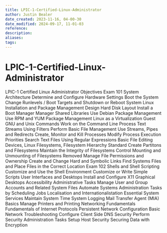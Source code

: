```yaml
---
title: LPIC-1-Certified-Linux-Administrator
author: Justin Bealer
date_created: 2023-11-16, 04-00-30
date_modified: 2024-09-17, 11-01-03
reference: 
description: 
aliases: 
tags: 
---
```

# LPIC-1-Certified-Linux-Administrator

LPIC-1 Certified Linux Administrator Objectives
Exam 101
    System Architecture
        Determine and Configure Hardware Settings
        Boot the System
        Change Runlevels / Boot Targets and Shutdown or Reboot System
    Linux Installation and Package Management
        Design Hard Disk Layout
        Install a Boot Manager
        Manager Shared Libraries
        Use Debian Package Management
        Use RPM and YUM Package Management
        Linux as a Virtualization Guest
    GNU and Unix Commands
        Work on the Command Line
        Process Text Streams Using Filters
        Perform Basic File Management
        Use Streams, Pipes and Redirects
        Create, Monitor and Kill Processes
        Modify Process Execution Priorities
        Search Text Files Using Regular Expressions
        Basic File Editing
    Devices, Linux Filesystems, Filesystem Hierarchy Standard
        Create Partitons and Filesystems
        Maintain the Integrity of Filesystems
        Control Mounting  and Unmounting of Filesystems
        Removed
        Manage File Permissions and Ownership
        Create and Change Hard and Symbolic Links
        Find Systems Files and Place Files in the Correct Location
Exam 102
    Shells and Shell Scripting
        Customize and Use the Shell Environment
        Customize or Write Simple Scripts
    User Interfaces and Desktops
        Install and Configure X11
        Graphical Desktops
        Accessibility
    Administrative Tasks
        Manage User and Group Accounts and Related System Files
        Automate Systems Administration Tasks by Scheduling Jobs
        Localisation and Internationalistation
    Essential System Services
        Maintain System Time
        System Logging
        Mail Transfer Agent (MIA) Basics
        Manage Printers and Printing
    Networking Fundamentals
        Fundamentals of Internet Protocols
        Persistent Network Configuration
        Basic Network Troubleshooting
        Configure Client Side DNS
    Security
        Perform Security Administration Tasks
        Setup Host Security
        Securing Data with Encryption
    
